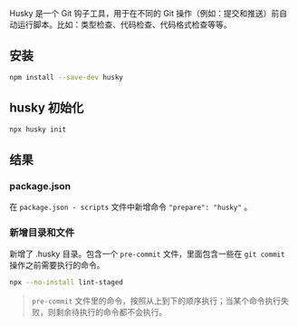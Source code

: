 Husky 是一个 Git 钩子工具，用于在不同的 Git 操作（例如：提交和推送）前自动运行脚本。比如：类型检查、代码检查、代码格式检查等等。

## 安装

```bash
npm install --save-dev husky
```

## husky 初始化

```bash
npx husky init
```

## 结果

### package.json

在 `package.json - scripts` 文件中新增命令 `"prepare": "husky"` 。

### 新增目录和文件

新增了 .husky 目录。包含一个 `pre-commit` 文件，里面包含一些在 `git commit` 操作之前需要执行的命令。

```bash
npx --no-install lint-staged
```

> `pre-commit` 文件里的命令，按照从上到下的顺序执行；当某个命令执行失败，则剩余待执行的命令都不会执行。
